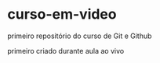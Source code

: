 # curso-em-video
 primeiro repositório do curso de Git e Github

 primeiro criado durante aula ao vivo
